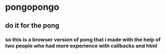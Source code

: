 # pongopongo
## do it for the pong
### so this is a browser version of pong that i made with the help of two people who had more experience with callbacks and html
